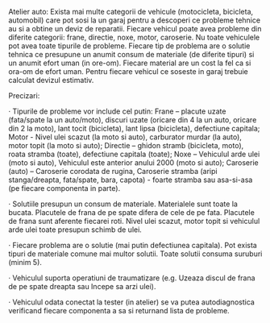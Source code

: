 Atelier auto: Exista mai multe categorii de vehicule (motocicleta, bicicleta, automobil) care pot sosi la un garaj pentru a descoperi ce probleme tehnice au si a obtine un deviz de reparatii. Fiecare vehicul poate avea probleme din diferite categorii: frane, directie, noxe, motor, caroserie. Nu toate vehiculele pot avea toate tipurile de probleme. Fiecare tip de problema are o solutie tehnica ce presupune un anumit consum de materiale (de diferite tipuri) si un anumit efort uman (in ore-om). Fiecare material are un cost la fel ca si ora-om de efort uman. Pentru fiecare vehicul ce soseste in garaj trebuie calculat devizul estimativ.

Precizari:

· Tipurile de probleme vor include cel putin: Frane – placute uzate (fata/spate la un auto/moto), discuri uzate (oricare din 4 la un auto, oricare din 2 la moto), lant tocit (bicicleta), lant lipsa (bicicleta), defectiune capitala; Motor - Nivel ulei scazut (la moto si auto), carburator murdar (la auto), motor topit (la moto si auto); Directie – ghidon stramb (bicicleta, moto), roata stramba (toate), defectiune capitala (toate); Noxe – Vehiculul arde ulei (moto si auto), Vehiculul este anterior anului 2000 (moto si auto); Caroserie (auto) – Caroserie corodata de rugina, Caroserie stramba (aripi stanga/dreapta, fata/spate, bara, capota) - foarte stramba sau asa-si-asa (pe fiecare componenta in parte).

· Solutiile presupun un consum de materiale. Materialele sunt toate la bucata. Placutele de frana de pe spate difera de cele de pe fata. Placutele de frana sunt aferente fiecarei roti. Nivel ulei scazut, motor topit si vehiculul arde ulei toate presupun schimb de ulei.

· Fiecare problema are o solutie (mai putin defectiunea capitala). Pot exista tipuri de materiale comune mai multor solutii. Toate solutii consuma suruburi (minim 5).

· Vehiculul suporta operatiuni de traumatizare (e.g. Uzeaza discul de frana de pe spate dreapta sau Incepe sa arzi ulei).

· Vehiculul odata conectat la tester (in atelier) se va putea autodiagnostica verificand fiecare componenta a sa si returnand lista de probleme.
